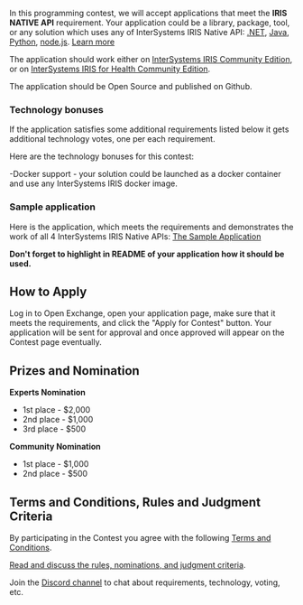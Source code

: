 In this programming contest, we will accept applications that meet the **IRIS NATIVE API** requirement. 
Your application could be a library,  package, tool, or any solution which uses any of InterSystems IRIS Native API: [.NET](https://docs.intersystems.com/irislatest/csp/docbook/Doc.View.cls?KEY=PAGE_dotnet), [Java](https://docs.intersystems.com/irislatest/csp/docbook/Doc.View.cls?KEY=PAGE_java), [Python](https://docs.intersystems.com/irislatest/csp/docbook/Doc.View.cls?KEY=PAGE_python_native), [node.js](https://docs.intersystems.com/irislatest/csp/docbook/Doc.View.cls?KEY=PAGE_nodejs_native). [Learn more](https://docs.intersystems.com/irislatest/csp/docbook/Doc.View.cls?KEY=PAGE_native)

The application should work either on [InterSystems IRIS Community Edition](https://hub.docker.com/_/intersystems-iris-data-platform/plans/222f869e-567c-4928-b572-eb6a29706fbd?tab=instructions),
or on [InterSystems IRIS for Health Community Edition](https://hub.docker.com/_/intersystems-iris-for-health/plans/80ae1325-d535-484e-8307-b643c2865dd8?tab=instructions).

The application should be Open Source and published on Github.

### Technology bonuses

If the application satisfies some additional requirements listed below it gets additional technology votes, one per each requirement. 

Here are the technology bonuses for this contest:

-Docker support - your solution could be launched as a docker container and use any InterSystems IRIS docker image.

### Sample application

Here is the application, which meets the requirements and demonstrates the work of all 4 InterSystems IRIS Native APIs: [The Sample Application](https://openexchange.intersystems.com/package/native-api-contest-template)

**Don't forget to highlight in README of your application how it should be used.**

## How to Apply
Log in to Open Exchange, open your application page, make sure that it meets the requirements, and click the "Apply for Contest" button. Your application will be sent for approval and once approved will appear on the Contest page eventually.

## Prizes and Nomination
**Experts Nomination**
- 1st place - $2,000
- 2nd place - $1,000
- 3rd place - $500

**Community Nomination**
- 1st place - $1,000
- 2nd place - $500

## Terms and Conditions, Rules and Judgment Criteria
By participating in the Contest you agree with the following [Terms and Conditions](https://openexchange.intersystems.com/markdown?url=/assets/doc/contest-terms.md).

[Read and discuss the rules, nominations, and judgment criteria](https://community.intersystems.com/post/second-iris-online-programming-contest-intersystems-iris-rest-api).

Join the [Discord channel](https://discord.gg/dzzPDvY) to chat about requirements, technology, voting, etc.
